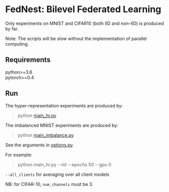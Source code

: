 # FedNest: Bilevel Federated Learning 

Only experiments on MNIST and CIFAR10 (both IID and non-IID) is produced by far.

Note: The scripts will be slow without the implementation of parallel computing. 

## Requirements
python>=3.6  
pytorch>=0.4

## Run

The hyper-representation experiments are produced by:
> python [main_hr.py](main_hr.py)

The imbalanced MNIST experiments are produced by:
> python [main_imbalance.py](main_imbalance.py)

See the arguments in [options.py](utils/options.py). 

For example:
> python main_hr.py --iid --epochs 50 --gpu 0 

`--all_clients` for averaging over all client models

NB: for CIFAR-10, `num_channels` must be 3.


